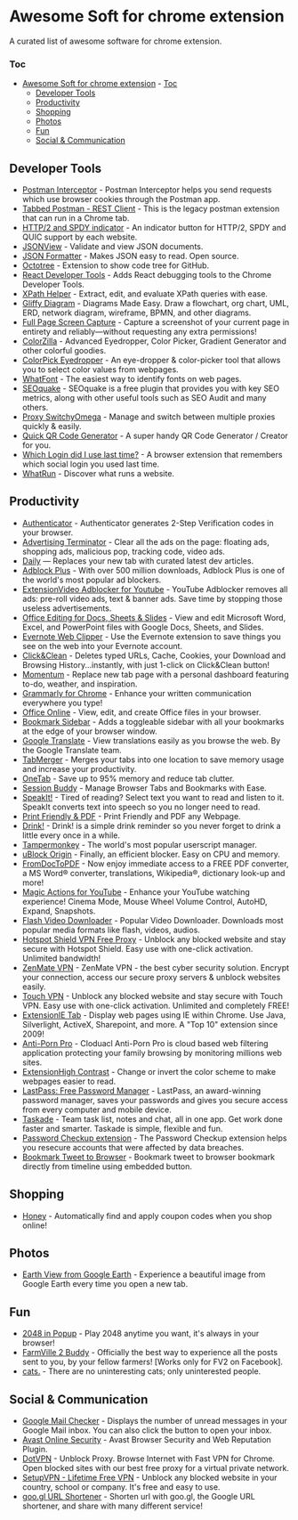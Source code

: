 # Awesome Soft for chrome extension

A curated list of awesome software for chrome extension.

### Toc
- [Awesome Soft for chrome extension](#awesome-soft-for-chrome-extension)
        - [Toc](#toc)
    - [Developer Tools](#developer-tools)
    - [Productivity](#productivity)
    - [Shopping](#shopping)
    - [Photos](#photos)
    - [Fun](#fun)
    - [Social & Communication](#social--communication)
  
## Developer Tools
* [Postman Interceptor](https://chrome.google.com/webstore/detail/postman-interceptor/aicmkgpgakddgnaphhhpliifpcfhicfo) - Postman Interceptor helps you send requests which use browser cookies through the Postman app.
* [Tabbed Postman - REST Client](https://chrome.google.com/webstore/detail/tabbed-postman-rest-clien/coohjcphdfgbiolnekdpbcijmhambjff) - This is the legacy postman extension that can run in a Chrome tab.
* [HTTP/2 and SPDY indicator](https://chrome.google.com/webstore/detail/http2-and-spdy-indicator/mpbpobfflnpcgagjijhmgnchggcjblin) - An indicator button for HTTP/2, SPDY and QUIC support by each website.
* [JSONView](https://chrome.google.com/webstore/detail/jsonview/chklaanhfefbnpoihckbnefhakgolnmc) - Validate and view JSON documents.
* [JSON Formatter](https://chrome.google.com/webstore/detail/json-formatter/bcjindcccaagfpapjjmafapmmgkkhgoa) - Makes JSON easy to read. Open source.
* [Octotree](https://chrome.google.com/webstore/detail/octotree/bkhaagjahfmjljalopjnoealnfndnagc) - Extension to show code tree for GitHub.
* [React Developer Tools](https://chrome.google.com/webstore/detail/react-developer-tools/fmkadmapgofadopljbjfkapdkoienihi) - Adds React debugging tools to the Chrome Developer Tools.
* [XPath Helper](https://chrome.google.com/webstore/detail/xpath-helper/hgimnogjllphhhkhlmebbmlgjoejdpjl) - Extract, edit, and evaluate XPath queries with ease.
* [Gliffy Diagram](https://chrome.google.com/webstore/detail/gliffy-diagram/afepgdbkjbondnbhnpmecadgkflcokfp) - Diagrams Made Easy. Draw a flowchart, org chart, UML, ERD, network diagram, wireframe, BPMN, and other diagrams.
* [Full Page Screen Capture](https://chrome.google.com/webstore/detail/full-page-screen-capture/fdpohaocaechififmbbbbbknoalclacl) - Capture a screenshot of your current page in entirety and reliably—without requesting any extra permissions!
* [ColorZilla](https://chrome.google.com/webstore/detail/colorzilla/bhlhnicpbhignbdhedgjhgdocnmhomnp) - Advanced Eyedropper, Color Picker, Gradient Generator and other colorful goodies.
* [ColorPick Eyedropper](https://chrome.google.com/webstore/detail/colorpick-eyedropper/ohcpnigalekghcmgcdcenkpelffpdolg) - An eye-dropper & color-picker tool that allows you to select color values from webpages.
* [WhatFont](https://chrome.google.com/webstore/detail/whatfont/jabopobgcpjmedljpbcaablpmlmfcogm) - The easiest way to identify fonts on web pages.
* [SEOquake](https://chrome.google.com/webstore/detail/seoquake/akdgnmcogleenhbclghghlkkdndkjdjc) - SEOquake is a free plugin that provides you with key SEO metrics, along with other useful tools such as SEO Audit and many others.
* [Proxy SwitchyOmega](https://chrome.google.com/webstore/detail/proxy-switchyomega/padekgcemlokbadohgkifijomclgjgif) - Manage and switch between multiple proxies quickly & easily.
* [Quick QR Code Generator](https://chrome.google.com/webstore/detail/quick-qr-code-generator/afpbjjgbdimpioenaedcjgkaigggcdpp) - A super handy QR Code Generator / Creator for you.
* [Which Login did I use last time?](https://chrome.google.com/webstore/detail/which-login-did-i-use-las/pbnablopmmpgohgbnpelcdagpiboccbh) - A browser extension that remembers which social login you used last time.
* [WhatRun](https://chrome.google.com/webstore/detail/whatruns/cmkdbmfndkfgebldhnkbfhlneefdaaip) - Discover what runs a website.

## Productivity
* [Authenticator](https://chrome.google.com/webstore/detail/authenticator/bhghoamapcdpbohphigoooaddinpkbai) - Authenticator generates 2-Step Verification codes in your browser. 
* [Advertising Terminator](https://chrome.google.com/webstore/detail/%E5%B9%BF%E5%91%8A%E7%BB%88%E7%BB%93%E8%80%85/fpdnjdlbdmifoocedhkighhlbchbiikl) - Clear all the ads on the page: floating ads, shopping ads, malicious pop, tracking code, video ads.
* [Daily](https://chrome.google.com/webstore/detail/daily-20-source-for-busy/jlmpjdjjbgclbocgajdjefcidcncaied_) — Replaces your new tab with curated latest dev articles. 
* [Adblock Plus](https://chrome.google.com/webstore/detail/adblock-plus/cfhdojbkjhnklbpkdaibdccddilifddb) - With over 500 million downloads, Adblock Plus is one of the world's most popular ad blockers.
* [ExtensionVideo Adblocker for Youtube](https://chrome.google.com/webstore/detail/video-adblocker-for-youtu/hflefjhkfeiaignkclmphmokmmbhbhik) - YouTube Adblocker removes all ads: pre-roll video ads, text & banner ads. Save time by stopping those useless advertisements.
* [Office Editing for Docs, Sheets & Slides](https://chrome.google.com/webstore/detail/office-editing-for-docs-s/gbkeegbaiigmenfmjfclcdgdpimamgkj) - View and edit Microsoft Word, Excel, and PowerPoint files with Google Docs, Sheets, and Slides.
* [Evernote Web Clipper](https://chrome.google.com/webstore/detail/evernote-web-clipper/pioclpoplcdbaefihamjohnefbikjilc) - Use the Evernote extension to save things you see on the web into your Evernote account.
* [Click&Clean](https://chrome.google.com/webstore/detail/clickclean/ghgabhipcejejjmhhchfonmamedcbeod) - Deletes typed URLs, Cache, Cookies, your Download and Browsing History...instantly, with just 1-click on Click&Clean button!
* [Momentum](https://chrome.google.com/webstore/detail/momentum/laookkfknpbbblfpciffpaejjkokdgca) - Replace new tab page with a personal dashboard featuring to-do, weather, and inspiration.
* [Grammarly for Chrome](https://chrome.google.com/webstore/detail/grammarly-for-chrome/kbfnbcaeplbcioakkpcpgfkobkghlhen) - Enhance your written communication everywhere you type!
* [Office Online](https://chrome.google.com/webstore/detail/office-online/ndjpnladcallmjemlbaebfadecfhkepb) - View, edit, and create Office files in your browser.
* [Bookmark Sidebar](https://chrome.google.com/webstore/detail/bookmark-sidebar/jdbnofccmhefkmjbkkdkfiicjkgofkdh) - Adds a toggleable sidebar with all your bookmarks at the edge of your browser window.
* [Google Translate](https://chrome.google.com/webstore/detail/google-translate/aapbdbdomjkkjkaonfhkkikfgjllcleb) - View translations easily as you browse the web. By the Google Translate team.
* [TabMerger](https://github.com/lbragile/TabMerger) - Merges your tabs into one location to save memory usage and increase your productivity.
* [OneTab](https://chrome.google.com/webstore/detail/onetab/chphlpgkkbolifaimnlloiipkdnihall) - Save up to 95% memory and reduce tab clutter.
* [Session Buddy](https://chrome.google.com/webstore/detail/session-buddy/edacconmaakjimmfgnblocblbcdcpbko) - Manage Browser Tabs and Bookmarks with Ease.
* [SpeakIt!](https://chrome.google.com/webstore/detail/speakit/pgeolalilifpodheeocdmbhehgnkkbak) - Tired of reading? Select text you want to read and listen to it. SpeakIt converts text into speech so you no longer need to read.
* [Print Friendly & PDF](https://chrome.google.com/webstore/detail/print-friendly-pdf/ohlencieiipommannpdfcmfdpjjmeolj) - Print Friendly and PDF any Webpage.
* [Drink!](https://chrome.google.com/webstore/detail/drink/kdpaldfdmbhojkkaebckeknoempakldh) - Drink! is a simple drink reminder so you never forget to drink a little every once in a while.
* [Tampermonkey](https://chrome.google.com/webstore/detail/tampermonkey/dhdgffkkebhmkfjojejmpbldmpobfkfo) - The world's most popular userscript manager.
* [uBlock Origin](https://chrome.google.com/webstore/detail/ublock-origin/cjpalhdlnbpafiamejdnhcphjbkeiagm) - Finally, an efficient blocker. Easy on CPU and memory.
* [FromDocToPDF](https://chrome.google.com/webstore/detail/fromdoctopdf/mallpejgeafdahhflmliiahjdpgbegpk) - Now enjoy immediate access to a FREE PDF converter, a MS Word® converter, translations, Wikipedia®, dictionary look-up and more!
* [Magic Actions for YouTube](https://chrome.google.com/webstore/detail/magic-actions-for-youtube/abjcfabbhafbcdfjoecdgepllmpfceif) - Enhance your YouTube watching experience! Cinema Mode, Mouse Wheel Volume Control, AutoHD, Expand, Snapshots.
* [Flash Video Downloader](https://chrome.google.com/webstore/detail/flash-video-downloader/aiimdkdngfcipjohbjenkahhlhccpdbc) - Popular Video Downloader. Downloads most popular media formats like flash, videos, audios.
* [Hotspot Shield VPN Free Proxy](https://chrome.google.com/webstore/detail/hotspot-shield-vpn-free-p/nlbejmccbhkncgokjcmghpfloaajcffj) - Unblock any blocked website and stay secure with Hotspot Shield. Easy use with one-click activation. Unlimited bandwidth!
* [ZenMate VPN](https://chrome.google.com/webstore/detail/zenmate-vpn-best-cyber-se/fdcgdnkidjaadafnichfpabhfomcebme) - ZenMate VPN - the best cyber security solution. Encrypt your connection, access our secure proxy servers & unblock websites easily.
* [Touch VPN](https://chrome.google.com/webstore/detail/touch-vpn/bihmplhobchoageeokmgbdihknkjbknd) - Unblock any blocked website and stay secure with Touch VPN. Easy use with one-click activation. Unlimited and completely FREE!
* [ExtensionIE Tab](https://chrome.google.com/webstore/detail/ie-tab/hehijbfgiekmjfkfjpbkbammjbdenadd) - Display web pages using IE within Chrome. Use Java, Silverlight, ActiveX, Sharepoint, and more. A "Top 10" extension since 2009!
* [Anti-Porn Pro](https://chrome.google.com/webstore/detail/anti-porn-pro-the-best-an/hbepadcdhpahlikldbochnhfleejiokp) - Cloduacl Anti-Porn Pro is cloud based web filtering application protecting your family browsing by monitoring millions web sites.
* [ExtensionHigh Contrast](https://chrome.google.com/webstore/detail/high-contrast/djcfdncoelnlbldjfhinnjlhdjlikmph) - Change or invert the color scheme to make webpages easier to read.
* [LastPass: Free Password Manager](https://chrome.google.com/webstore/detail/lastpass-free-password-ma/hdokiejnpimakedhajhdlcegeplioahd) - LastPass, an award-winning password manager, saves your passwords and gives you secure access from every computer and mobile device.
* [Taskade](https://chrome.google.com/webstore/detail/taskade-team-task-notes-a/hcobdfnjjaceclfdjpmmpiknimccjpmf) - Team task list, notes and chat, all in one app. Get work done faster and smarter. Taskade is simple, flexible and fun.
* [Password Checkup extension](https://chrome.google.com/webstore/detail/password-checkup-extensio/pncabnpcffmalkkjpajodfhijclecjno?hl=en) - The Password Checkup extension helps you resecure accounts that were affected by data breaches.
* [Bookmark Tweet to Browser](https://chrome.google.com/webstore/detail/bookmark-tweet-to-browser/fcohgfilngajddgokkckbpfkpmojoejf) - Bookmark tweet to browser bookmark directly from timeline using embedded button.

## Shopping
* [Honey](https://chrome.google.com/webstore/detail/honey/bmnlcjabgnpnenekpadlanbbkooimhnj) - Automatically find and apply coupon codes when you shop online!

## Photos
* [Earth View from Google Earth](https://chrome.google.com/webstore/detail/earth-view-from-google-ea/bhloflhklmhfpedakmangadcdofhnnoh) - Experience a beautiful image from Google Earth every time you open a new tab.

## Fun
* [2048 in Popup](https://chrome.google.com/webstore/detail/2048/ijkmjnaahlnmdjjlbhbjbhlnmadmmlgg) - Play 2048 anytime you want, it's always in your browser!
* [FarmVille 2 Buddy](https://chrome.google.com/webstore/detail/farmville-2-buddy/gifllahgdeogmfooohjdgbhlpnjbacab) - Officially the best way to experience all the posts sent to you, by your fellow farmers! [Works only for FV2 on Facebook].
* [cats.](https://chrome.google.com/webstore/detail/cats/pdfklfdfahcjkkkogigggbfhbojcnhgb) - There are no uninteresting cats; only uninterested people.

## Social & Communication
* [Google Mail Checker](https://chrome.google.com/webstore/detail/google-mail-checker/mihcahmgecmbnbcchbopgniflfhgnkff) - Displays the number of unread messages in your Google Mail inbox. You can also click the button to open your inbox.
* [Avast Online Security](https://chrome.google.com/webstore/detail/avast-online-security/gomekmidlodglbbmalcneegieacbdmki) - Avast Browser Security and Web Reputation Plugin.
* [DotVPN](https://chrome.google.com/webstore/detail/dotvpn-%E2%80%94-a-better-way-to/kpiecbcckbofpmkkkdibbllpinceiihk) - Unblock Proxy. Browse Internet with Fast VPN for Chrome. Open blocked sites with our best free proxy for a virtual private network.
* [SetupVPN - Lifetime Free VPN](https://chrome.google.com/webstore/detail/setupvpn-lifetime-free-vp/oofgbpoabipfcfjapgnbbjjaenockbdp) - Unblock any blocked website in your country, school or company. It's free and easy to use.
* [goo.gl URL Shortener](https://chrome.google.com/webstore/detail/googl-url-shortener-unoff/iblijlcdoidgdpfknkckljiocdbnlagk) - Shorten url with goo.gl, the Google URL shortener, and share with many different service!

